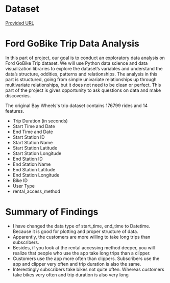 # **Dataset**

[Provided URL](https://s3.amazonaws.com/baywheels-data/index.html)


# **Ford GoBike Trip Data Analysis**

In this part of project, our goal is to conduct an exploratory data analysis on Ford GoBike Trip dataset. We will use Python data science and data visualization libraries to explore the dataset’s variables and understand the data’s structure, oddities, patterns and relationships. The analysis in this part is structured, going from simple univariate relationships up through multivariate relationships, but it does not need to be clean or perfect. This part of the project is gives opportunity to ask questions on data and make discoveries.

 The original Bay Wheels's trip dataset contains 176799 rides and 14 features.

 - Trip Duration (in seconds)
 - Start Time and Date
 - End Time and Date
 - Start Station ID
 - Start Station Name
 - Start Station Latitude
 - Start Station Longitude
 - End Station ID
 - End Station Name
 - End Station Latitude
 - End Station Longitude
 - Bike ID
 - User Type
 - rental_access_method
 
 # **Summary of Findings**
 
 - I have changed the data type of start_time, end_time to Datetime. Because it is good for plotting and proper structure of data.
- Apparently, the customers are more willing to take long trips than subscribers.
- Besides, if you look at the rental accessing method deeper, you will realize that people who use the app take long trips than a clipper. 
- Customers use the app more often than clippers. Subscribers use the app and clipper very often and trip duration is also the same. 
- Interestingly subscribers take bikes not quite often. Whereas customers take bikes very often and trip duration is also very long

